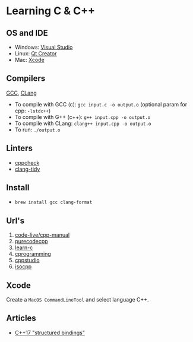 # Learning C & C++

## OS and IDE

- Windows: [Visual Studio](https://www.visualstudio.com/ru/vs/community/)
- Linux: [Qt Creator](https://www.qt.io/download-open-source/)
- Mac: [Xcode](https://itunes.apple.com/us/app/xcode/id497799835)

## Compilers

[GCC](https://gcc.gnu.org/), [CLang](http://clang.llvm.org/)

- To compile with GCC (c): `gcc input.c -o output.o` (optional param for cpp: `-lstdc++`)
- To compile with G++ (c++): `g++ input.cpp -o output.o`
- To compile with CLang: `clang++ input.cpp -o output.o`
- To run: `./output.o`

## Linters

- [cppcheck](http://cppcheck.sourceforge.net)
- [clang-tidy](http://clang.llvm.org/extra/clang-tidy/)

## Install

- `brew install gcc clang-format`

## Url's

1. [code-live/cpp-manual](https://code-live.ru/tag/cpp-manual/)
2. [purecodecpp](http://purecodecpp.com/)
3. [learn-c](http://www.learn-c.org/en/Variables_and_Types)
4. [cprogramming](http://www.cprogramming.com/tutorial.html)
5. [cppstudio](http://cppstudio.com/)
6. [isocpp](https://isocpp.org/)

## Xcode

Create a `MacOS CommandLineTool` and select language C++.

## Articles

- [C++17 "structured bindings"](https://twitter.com/0x00A/status/935050383726067712?s=09)
